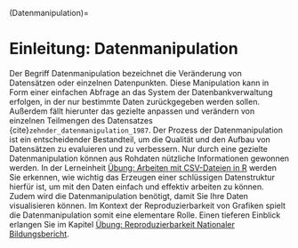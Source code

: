 (Datenmanipulation)=
# Einleitung: Datenmanipulation

Der Begriff Datenmanipulation bezeichnet die Veränderung von Datensätzen oder einzelnen Datenpunkten. Diese Manipulation kann in Form einer einfachen Abfrage an das System der Datenbankverwaltung erfolgen, in der nur bestimmte Daten zurückgegeben werden sollen. Außerdem fällt hierunter das gezielte anpassen und verändern von einzelnen Teilmengen des Datensatzes {cite}`zehnder_datenmanipulation_1987`. Der Prozess der Datenmanipulation ist ein entscheidender Bestandteil, um die Qualität und den Aufbau von Datensätzen zu evaluieren und zu verbessern. Nur durch eine gezielte Datenmanipulation können aus Rohdaten nützliche Informationen gewonnen werden. In der Lerneinheit [Übung: Arbeiten mit CSV-Dateien in R](Übung_csv) werden Sie erkennen, wie wichtig das Erzeugen einer schlüssigen Datenstruktur hierfür ist, um mit den Daten einfach und effektiv arbeiten zu können. Zudem wird die Datenmanipulation benötigt, damit Sie Ihre Daten visualisieren können. Im Kontext der Reproduzierbarkeit von Grafiken spielt die Datenmanipulation somit eine elementare Rolle. Einen tieferen Einblick erlangen Sie im Kapitel [Übung: Reproduzierbarkeit Nationaler Bildungsbericht](Uebung_Reproduzierbarkeit).
